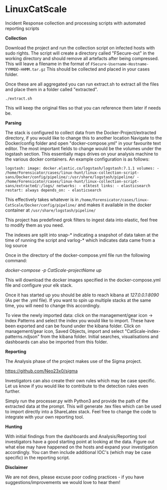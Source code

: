# LinuxCatScale
Incident Response collection and processing scripts with automated reporting scripts

**Collection**

Download the project and run the collection script on infected hosts with sudo rights. The script will create a directory called "FSecure-out" in the working directory and should remove all artefacts after being compressed. This will leave a filename in the format of `FSecure-Username-Hostname-YYMMDD-HHMM.tar.gz` 
This should be collected and placed in your cases folder.

Once these are all aggregated you can run extract.sh to extract all the files and place them in a folder called "extracted".

`./extract.sh`

This will keep the original files so that you can reference them later if needs be.


**Parsing**


The stack is configured to collect data from the Docker-Project/extracted directory, if you would like to change this to another location
Navigate to the Docker/config folder and open "docker-compose.yml" in your favourite text editor. 
The most important fields to change would be the volumes under the logstash section. This essentially maps drives on your analysis machine to the various docker containers. An example configuration is as follows:

`
logstash:
    image: docker.elastic.co/logstash/logstash:7.1.1
    volumes:
      - /home/Forensicator/cases/linux-hunt/linux-collection-script-sans/Docker/config/pipeline/:/usr/share/logstash/pipeline/
      - /home/Forensicator/cases/linux-hunt/linux-collection-script-sans/extracted/:/logs/
    networks:
      - elktest
    links:
      - elasticsearch
    restart: always
    depends_on:
      - elasticsearch
`

This effectively takes whatever is in `/home/Forensicator/cases/linux-CatScale/Docker/config/pipeline/` and makes it available in the docker container at `/usr/share/logstash/pipeline/`

This project has predefined grok filters to ingest data into elastic, feel free to modify them as you need. 

The indexes are split into snap-\* indicating a snapshot of data taken at the time of running the script and varlog-\* which indicates data came from a log source

Once in the directory of the docker-compose.yml file run the following command:

*docker-compose -p CatScale-projectName up*

This will download the docker images specified in the docker-compose.yml file and configure your elk stack.

Once it has started up you should be able to reach kibana at *127.0.0.1:8090* (As per the .yml file). If you want to spin up multiple stacks at the same time, you will need to change this accordingly.

To view the newly imported data: click on the management/gear icon -> Index Patterns and select the index you would like to import. These have been exported and can be found under the kibana folder. Click on management/gear icon, Saved Objects, import and select "CatScale-index-patterns.ndjson" from the kibana folder. Initial searches, visualisations and dashboards can also be imported from this folder.


**Reporting**

The Analysis phase of the project makes use of the Sigma project.

https://github.com/Neo23x0/sigma

Investigators can also create their own rules which may be case specific. Let us know if you would like to contribute to the detection rules even further. 

Simply run the processer.py with Python3 and provide the path of the extracted data at the prompt. This will generate .tex files which can be used to import directly into a ShareLatex stack. Feel free to change the code to integrate with your own reporting tool.  

**Hunting** 

With initial findings from the dashboards and Analysis/Reporting tool investigators have a good starting point at looking at the data. Figure out what else may have happened on the hosts and expand your investigation accordingly. You can then include additional IOC's (which may be case specific) in the reporting script. 


**Disclaimer**

We are not devs, please excuse poor coding practices - if you have suggestions/improvements we would love to hear them!
